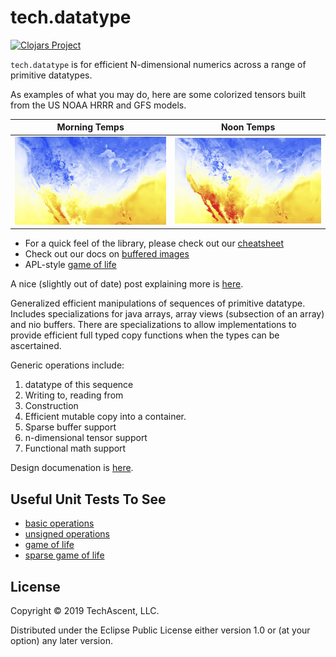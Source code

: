 # tech.datatype
[![Clojars Project](https://clojars.org/techascent/tech.datatype/latest-version.svg)](https://clojars.org/techascent/tech.datatype)

`tech.datatype` is for efficient N-dimensional numerics across a range of primitive
datatypes.

As examples of what you may do, here are some colorized tensors built from the US NOAA 
HRRR and GFS models.

| Morning Temps                           | Noon Temps                        | 
|---------                                |-------                            |
|![morning](docs/images/morning-conus.png)|![noon](docs/images/noon-conus.png)|


* For a quick feel of the library, please check out our [cheatsheet](docs/cheatsheet.md)
* Check out our docs on [buffered images](docs/buffered-images.md)
* APL-style [game of life](test/tech/v2/apl/game_of_life.clj)


A nice (slightly out of date) post explaining more is 
[here](http://techascent.com/blog/datatype-library.html).


Generalized efficient manipulations of sequences of primitive datatype.
Includes specializations for java arrays, array views (subsection of an array)
and nio buffers.  There are specializations to allow implementations to provide
efficient full typed copy functions when the types can be ascertained.

  Generic operations include:
  1. datatype of this sequence
  2. Writing to, reading from
  3. Construction
  4. Efficient mutable copy into a container.
  5. Sparse buffer support
  6. n-dimensional tensor support
  7. Functional math support



Design documenation is [here](docs).


## Useful Unit Tests To See

* [basic operations](test/tech/v2/datatype_test.clj)
* [unsigned operations](test/tech/v2/datatype/typed_buffer_test.clj)
* [game of life](test/tech/v2/apl/game_of_life.clj)
* [sparse game of life](test/tech/v2/apl/sparse_game_of_life.clj)


## License

Copyright © 2019 TechAscent, LLC.

Distributed under the Eclipse Public License either version 1.0 or (at
your option) any later version.
